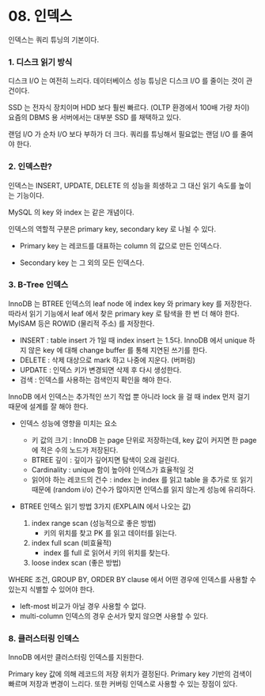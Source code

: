 # 08. 인덱스

인덱스는 쿼리 튜닝의 기본이다.

### 1. 디스크 읽기 방식

디스크 I/O 는 여전히 느리다. 데이터베이스 성능 튜닝은 디스크 I/O 를 줄이는 것이 관건이다.

SSD 는 전자식 장치이며 HDD 보다 훨씬 빠르다. (OLTP 환경에서 100배 가량 차이) 요즘의 DBMS 용 서버에서는 대부분 SSD 를 채택하고 있다.

랜덤 I/O 가 순차 I/O 보다 부하가 더 크다. 쿼리를 튜닝해서 필요없는 랜덤 I/O 를 줄여야 한다.

### 2. 인덱스란?

인덱스는 INSERT, UPDATE, DELETE 의 성능을 희생하고 그 대신 읽기 속도를 높이는 기능이다.

MySQL 의 key 와 index 는 같은 개념이다.

인덱스의 역할적 구분은 primary key, secondary key 로 나뉠 수 있다.

- Primary key 는 레코드를 대표하는 column 의 값으로 만든 인덱스다.

- Secondary key 는 그 외의 모든 인덱스다.

### 3. B-Tree 인덱스

InnoDB 는 BTREE 인덱스의 leaf node 에 index key 와 primary key 를 저장한다. 따라서 읽기 기능에서 leaf 에서 찾은 primary key 로 탐색을 한 번 더 해야 한다. MyISAM 등은 ROWID (물리적 주소) 를 저장한다.

- INSERT : table insert 가 1일 때 index insert 는 1.5다. InnoDB 에서 unique 하지 않은 key 에 대해 change buffer 를 통해 지연된 쓰기를 한다.
- DELETE : 삭제 대상으로 mark 하고 나중에 지운다. (버퍼링)
- UPDATE : 인덱스 키가 변경되면 삭제 후 다시 생성한다.
- 검색 : 인덱스를 사용하는 검색인지 확인을 해야 한다.

InnoDB 에서 인덱스는 추가적인 쓰기 작업 뿐 아니라 lock 을 걸 때 index 먼저 걸기 때문에 설계를 잘 해야 한다.

* 인덱스 성능에 영향을 미치는 요소
  - 키 값의 크기 : InnoDB 는 page 단위로 저장하는데, key 값이 커지면 한 page 에 적은 수의 노드가 저장된다.
  - BTREE 깊이 : 깊이가 깊어지면 탐색이 오래 걸린다.
  - Cardinality : unique 함이 높아야 인덱스가 효율적일 것
  - 읽어야 하는 레코드의 건수 : index 는 index 를 읽고 table 을 추가로 또 읽기 때문에 (random i/o) 건수가 많아지면 인덱스를 읽지 않는게 성능에 유리하다.

* BTREE 인덱스 읽기 방법 3가지 (EXPLAIN 에서 나오는 값)
  1. index range scan (성능적으로 좋은 방법)
     - 키의 위치를 찾고 PK 를 읽고 데이터를 읽는다. 
  2. index full scan (비효율적)
     - index 를 full 로 읽어서 키의 위치를 찾는다.
  3. loose index scan (좋은 방법)
 
WHERE 조건, GROUP BY, ORDER BY clause 에서 어떤 경우에 인덱스를 사용할 수 있는지 식별할 수 있어야 한다. 
 - left-most 비교가 아닐 경우 사용할 수 없다.
 - multi-column 인덱스의 경우 순서가 맞지 않으면 사용할 수 있다.

### 8. 클러스터링 인덱스

InnoDB 에서만 클러스터링 인덱스를 지원한다. 

Primary key 값에 의해 레코드의 저장 위치가 결정된다. Primary key 기반의 검색이 빠르며 저장과 변경이 느리다. 또한 커버링 인덱스로 사용할 수 있는 장점이 있다. 


